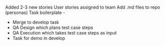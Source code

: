 Added 2-3 new stories
User stories assigned to team
Add .md files to repo (personas)
Task boilerplate - 
-  Merge to develop task
-  QA Design which plans test case steps
-  QA Execution which takes test case steps as input
-  Task for demo in develop
